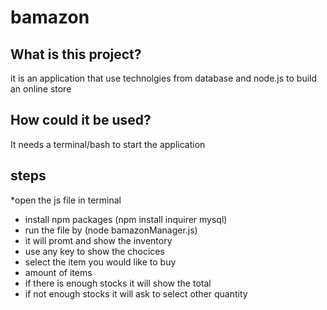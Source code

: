 # bamazon
## What is this project?
it is an application that use technolgies from database and node.js to build an online store

## How could it be used?
It needs a terminal/bash to start the application

## steps
*open the js file in terminal
* install npm packages (npm install inquirer mysql)
* run the file by (node bamazonManager.js)
* it will promt and show the inventory
* use any key to show the chocices
* select the item you would like to buy
* amount of items
* if there is enough stocks it will show the total 
* if not enough stocks it will ask to select other quantity

